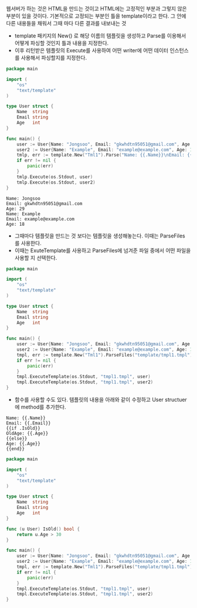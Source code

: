 웹서버가 하는 것은 HTML을 만드는 것이고 HTML에는 고정적인 부분과 그렇지 않은 부분이 있을 것이다. 기본적으로 고정되는 부분인 틀을 template이라고 한다. 그 안에 다른 내용들을 채워서 그때 마다 다른 결과를 내보내는 것

- template 패키지의 New() 로 해당 이름의 템플릿을 생성하고 Parse를 이용해서 어떻게 파싱할 것인지 틀과 내용을 지정한다. 
- 이후 리턴받은 템플릿의 Execute를 사용하여 어떤 writer에 어떤 데이터 인스턴스를 사용해서 파싱할지를 지정한다.

```go
package main

import (
	"os"
	"text/template"
)

type User struct {
	Name  string
	Email string
	Age   int
}

func main() {
	user := User{Name: "Jongsoo", Email: "gkwhdtn95051@gmail.com", Age: 29}
	user2 := User{Name: "Example", Email: "example@example.com", Age: 18}
	tmlp, err := template.New("Tml1").Parse("Name: {{.Name}}\nEmail: {{.Email}}\nAge: {{.Age}}\n")
	if err != nil {
		panic(err)
	}
	tmlp.Execute(os.Stdout, user)
	tmlp.Execute(os.Stdout, user2)
}

```


```
Name: Jongsoo
Email: gkwhdtn95051@gmail.com
Age: 29
Name: Example
Email: example@example.com
Age: 18
```

- 그때마다 템플릿을 만드는 것 보다는 템플릿을 생성해놓는다.  이때는 ParseFiles 를 사용한다. 
- 이때는 ExuteTemplate를 사용하고  ParseFiles에 넘겨준 파일 중에서 어떤 파일을 사용할 지 선택한다. 
```go
package main

import (
	"os"
	"text/template"
)

type User struct {
	Name  string
	Email string
	Age   int
}

func main() {
	user := User{Name: "Jongsoo", Email: "gkwhdtn95051@gmail.com", Age: 29}
	user2 := User{Name: "Example", Email: "example@example.com", Age: 18}
	tmpl, err := template.New("Tml1").ParseFiles("template/tmpl1.tmpl")
	if err != nil {
		panic(err)
	}
	tmpl.ExecuteTemplate(os.Stdout, "tmpl1.tmpl", user)
	tmpl.ExecuteTemplate(os.Stdout, "tmpl1.tmpl", user2)
}

```

- 함수를 사용할 수도 있다. 템플릿의 내용을 아래와 같이 수정하고 User structuer에 method를 추가한다. 

```
Name: {{.Name}}
Email: {{.Email}}
{{if .IsOld}}
OldAge: {{.Age}}
{{else}}
Age: {{.Age}}
{{end}}
```

```go
package main

import (
	"os"
	"text/template"
)

type User struct {
	Name  string
	Email string
	Age   int
}

func (u User) IsOld() bool {
	return u.Age > 30
}

func main() {
	user := User{Name: "Jongsoo", Email: "gkwhdtn95051@gmail.com", Age: 31}
	user2 := User{Name: "Example", Email: "example@example.com", Age: 18}
	tmpl, err := template.New("Tml1").ParseFiles("template/tmpl1.tmpl")
	if err != nil {
		panic(err)
	}
	tmpl.ExecuteTemplate(os.Stdout, "tmpl1.tmpl", user)
	tmpl.ExecuteTemplate(os.Stdout, "tmpl1.tmpl", user2)
}

```

